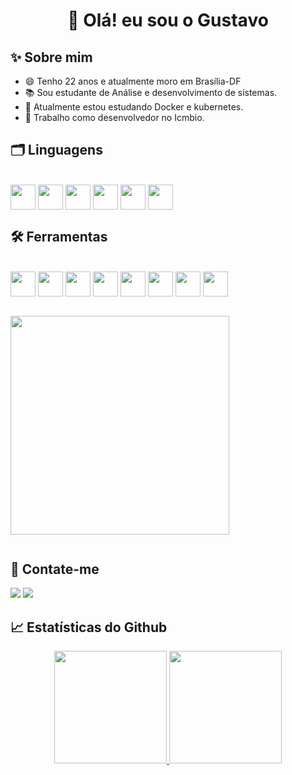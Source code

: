  <!--<img align="right" width="250px" style="margin-top:-20px" src="https://i.ibb.co/6Z0Zf4H/octocat-1689183430082.png">-->


# <h1 align="center">👋 Olá! eu sou o Gustavo

## ✨ Sobre mim

- 😄 Tenho 22 anos e atualmente moro em Brasília-DF
- 📚  Sou estudante de Análise e desenvolvimento de sistemas.
- 🌱 Atualmente estou estudando Docker e kubernetes.
- :hammer: Trabalho como desenvolvedor no Icmbio.
  

<div align="center">
  <!--![Snake animation](https://github.com/viniciusvasconcelosferreira/viniciusvasconcelosferreira/blob/output/github-contribution-grid-snake.svg)-->
   <!--<img src="https://github.com/gugasantos/gugasantos/blob/output/github-contribution-grid-snake.svg">-->
</div>

## 🗂️ Linguagens

<div style="display: inline-block"><br>
  <img src="https://cdn.jsdelivr.net/gh/devicons/devicon/icons/php/php-plain.svg" align="center" width="40" height="40"/>
  <img src="https://cdn.jsdelivr.net/gh/devicons/devicon/icons/laravel/laravel-plain-wordmark.svg" align="center" width="40" height="40"/>
  <img src="https://cdn.jsdelivr.net/gh/devicons/devicon/icons/css3/css3-original.svg" align="center" width="40" height="40" />
  <img src="https://cdn.jsdelivr.net/gh/devicons/devicon/icons/html5/html5-original.svg" align="center" width="40" height="40" />
  <img src="https://cdn.jsdelivr.net/gh/devicons/devicon/icons/javascript/javascript-original.svg" align="center" width="40" height="40" />
  <img src="https://cdn.jsdelivr.net/gh/devicons/devicon/icons/python/python-original.svg" align="center" width="40" height="40" />
</div>

## 🛠 Ferramentas

<div style="display: inline-block"><br>
  <img src="https://cdn.jsdelivr.net/gh/devicons/devicon/icons/git/git-original.svg" align="center" width="40" height="40"/>
  <img src="https://cdn.jsdelivr.net/gh/devicons/devicon/icons/github/github-original.svg" align="center" width="40" height="40" />
  <img src="https://cdn.jsdelivr.net/gh/devicons/devicon/icons/gitlab/gitlab-original.svg" align="center" width="40" height="40" />
  <img src="https://cdn.jsdelivr.net/gh/devicons/devicon/icons/postgresql/postgresql-original.svg" align="center" width="40" height="40" />
  <img src="https://cdn.jsdelivr.net/gh/devicons/devicon/icons/mysql/mysql-original-wordmark.svg" align="center" width="40" height="40" />
  <img src="https://cdn.jsdelivr.net/gh/devicons/devicon/icons/windows8/windows8-original.svg" align="center" width="40" height="40" />
  <img src="https://cdn.jsdelivr.net/gh/devicons/devicon/icons/microsoftsqlserver/microsoftsqlserver-plain-wordmark.svg" align="center" width="40" height="40" />
  <img src="https://cdn.jsdelivr.net/gh/devicons/devicon/icons/linux/linux-plain.svg" align="center" width="40" height="40" />
</div>


<div style="display: inline-block"><br>
<p align="center">
  <img src="https://super.abril.com.br/wp-content/uploads/2016/09/super_imggato_digitando_0.gif" width="350">
</p>
</div>

## 🔗 Contate-me

<div>
  <a href = "mailto:gustav0.0ggs@gmail.com"><img src="https://img.shields.io/badge/Gmail-D14836?style=for-the-badge&logo=gmail&logoColor=white" target="_blank"></a>
  <a href="https://www.linkedin.com/in/gustavo-santos-71921318b/" target="_blank"><img src="https://img.shields.io/badge/-LinkedIn-%230077B5?style=for-the-badge&logo=linkedin&logoColor=white" target="_blank"></a>
</div>


## 📈 Estatísticas do Github

<p align="center">
<a href="https://github.com/gugasantos">
  <img height="180em" src="https://github-readme-stats.vercel.app/api?username=gugasantos&show_icons=true&theme=algolia&include_all_commits=true&count_private=true"/>
  <img height="180em" src="https://github-readme-stats-eight-theta.vercel.app/api/top-langs/?username=gugasantos&layout=compact&langs_count=8&theme=algolia"/>
</a>
</p>
